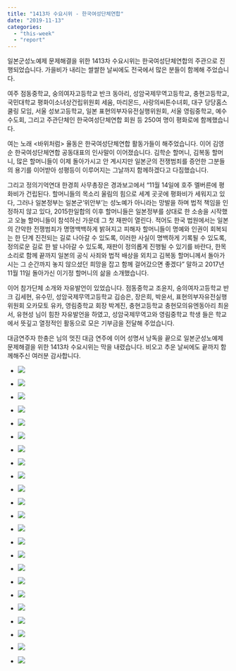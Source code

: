 ```yaml
---
title: "1413차 수요시위 - 한국여성단체연합"
date: "2019-11-13"
categories: 
  - "this-week"
  - "report"
---
```


일본군성노예제 문제해결을 위한 1413차 수요시위는 한국여성단체연합의 주관으로 진행되었습니다. 가을비가 내리는 쌀쌀한 날씨에도 전국에서 많은 분들이 함께해 주었습니다.

여주 점동중학교, 숭의여자고등학교 반크 동아리, 성암국제무역고등학교, 충현고등학교, 국민대학교 평화이소녀상건립위원회 세움, 마리몬드, 사랑의씨튼수녀회, 대구 당당홈스쿨링 모임, 서울 성보고등학교, 일본 표현의부자유전실행위원회, 서울 영림중학교, 예수수도회, 그리고 주관단체인 한국여성단체연합 회원 등 250여 명이 평화로에 함께했습니다.

여는 노래 <바위처럼> 율동은 한국여성단체연합 활동가들이 해주었습니다. 이어 김영순 한국여성단체연합 공동대표의 인사말이 이어졌습니다. 김학순 할머니, 김복동 할머니, 많은 할머니들이 이제 돌아가시고 안 계시지만 일본군의 전쟁범죄를 증언한 그분들의 용기를 이어받아 성평등이 이루어지는 그날까지 함께하겠다고 다짐했습니다.

그리고 정의기억연대 한경희 사무총장은 경과보고에서 “11월 14일에 호주 멜버른에 평화비가 건립된다. 할머니들의 목소리 울림의 힘으로 세계 곳곳에 평화비가 세워지고 있다, 그러나 일본정부는 일본군‘위안부’는 성노예가 아니라는 망발을 하며 법적 책임을 인정하지 않고 있다, 2015한일합의 이후 할머니들은 일본정부를 상대로 한 소송을 시작했고 오늘 할머니들이 참석하신 가운데 그 첫 재판이 열린다. 적어도 한국 법원에서는 일본의 간악한 전쟁범죄가 명명백백하게 밝혀지고 피해자 할머니들이 명예와 인권이 회복되는 한 단계 진전되는 길로 나아갈 수 있도록, 이러한 사실이 명백하게 기록될 수 있도록, 정의로운 길로 한 발 나아갈 수 있도록, 재판이 정의롭게 진행될 수 있기를 바란다, 한목소리로 함께 끝까지 일본의 공식 사죄와 법적 배상을 외치고 김복동 할머니께서 돌아가시는 그 순간까지 놓지 않으셨던 희망을 잡고 함께 걸어갔으면 좋겠다” 말하고 2017년 11월 11일 돌아가신 이기정 할머니의 삶을 소개했습니다.

이어 참가단체 소개와 자유발언이 있었습니다. 점동중학교 조윤지, 숭의여자고등학교 반크 김세현, 유수민, 성암국제무역고등학교 김승은, 장은희, 박윤서, 표현의부자유전실행위원회 오카모토 유카, 영림중학교 회장 박계진, 충현고등학교 충현모의유엔동아리 최윤서, 유현성 님이 힘찬 자유발언을 하였고, 성암국제무역고와 영림중학교 학생 들은 학교에서 뜻깊고 열정적인 활동으로 모은 기부금을 전달해 주었습니다.

대금연주자 한충은 님의 멋진 대금 연주에 이어 성명서 낭독을 끝으로 일본군성노예제 문제해결을 위한 1413차 수요시위는 막을 내렸습니다. 비오고 추운 날씨에도 끝까지 함께해주신 여러분 감사합니다.

- ![](http://womenandwar.net/kr/wp-content/uploads/2019/11/크기변환IMGP2136.jpg)
    
- ![](http://womenandwar.net/kr/wp-content/uploads/2019/11/크기변환IMGP2143.jpg)
    
- ![](http://womenandwar.net/kr/wp-content/uploads/2019/11/크기변환IMGP2147.jpg)
    
- ![](http://womenandwar.net/kr/wp-content/uploads/2019/11/크기변환IMGP2154.jpg)
    
- ![](http://womenandwar.net/kr/wp-content/uploads/2019/11/크기변환IMGP2159.jpg)
    
- ![](http://womenandwar.net/kr/wp-content/uploads/2019/11/크기변환IMGP2166.jpg)
    
- ![](http://womenandwar.net/kr/wp-content/uploads/2019/11/크기변환IMGP2169.jpg)
    
- ![](http://womenandwar.net/kr/wp-content/uploads/2019/11/크기변환IMGP2193.jpg)
    
- ![](http://womenandwar.net/kr/wp-content/uploads/2019/11/크기변환IMGP2198.jpg)
    
- ![](http://womenandwar.net/kr/wp-content/uploads/2019/11/크기변환IMGP2202.jpg)
    
- ![](http://womenandwar.net/kr/wp-content/uploads/2019/11/크기변환IMGP2207.jpg)
    
- ![](http://womenandwar.net/kr/wp-content/uploads/2019/11/크기변환IMGP2217.jpg)
    
- ![](http://womenandwar.net/kr/wp-content/uploads/2019/11/크기변환IMGP2225.jpg)
    
- ![](http://womenandwar.net/kr/wp-content/uploads/2019/11/크기변환IMGP2235.jpg)
    
- ![](http://womenandwar.net/kr/wp-content/uploads/2019/11/크기변환IMGP2241.jpg)
    
- ![](http://womenandwar.net/kr/wp-content/uploads/2019/11/크기변환IMGP2248.jpg)
    
- ![](http://womenandwar.net/kr/wp-content/uploads/2019/11/크기변환IMGP2257.jpg)
    
- ![](http://womenandwar.net/kr/wp-content/uploads/2019/11/크기변환IMGP2261.jpg)
    
- ![](http://womenandwar.net/kr/wp-content/uploads/2019/11/크기변환IMGP2273.jpg)
    
- ![](http://womenandwar.net/kr/wp-content/uploads/2019/11/크기변환IMGP2290.jpg)
    
- ![](http://womenandwar.net/kr/wp-content/uploads/2019/11/크기변환IMGP2295.jpg)
    
- ![](http://womenandwar.net/kr/wp-content/uploads/2019/11/크기변환IMGP2301.jpg)
    
- ![](http://womenandwar.net/kr/wp-content/uploads/2019/11/S28BW-419111410190-724x1024.jpg)
